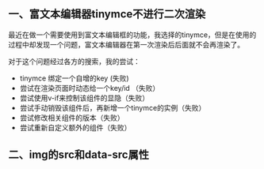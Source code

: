 ## 一、富文本编辑器tinymce不进行二次渲染

最近在做一个需要使用到富文本编辑框的功能，我选择的tinymce，但是在使用的过程中却发现一个问题，富文本编辑器在第一次渲染后后面就不会再渲染了。

对于这个问题经过各方的搜索，我的尝试：

- tinymce 绑定一个自增的key (失败)
- 尝试在渲染页面时动态给一个key/id （失败）
- 尝试使用v-if来控制该组件的显隐（失败）
- 尝试手动销毁该组件后，再新增一个tinymce的实例（失败）
- 尝试修改相关组件的版本（失败）
- 尝试重新自定义额外的组件（失败）



## 二、img的src和data-src属性